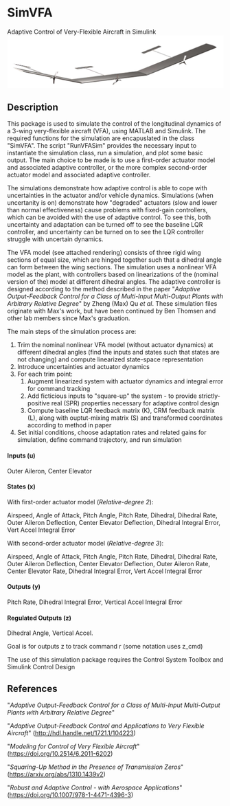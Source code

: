# SimVFA
Adaptive Control of Very-Flexible Aircraft in Simulink
![Rendering of 3-wing VFA model](vfa.png)

## Description
This package is used to simulate the control of the longitudinal dynamics of a 3-wing very-flexible aircraft (VFA), using MATLAB and Simulink. The required functions for the simulation are encapuslated in the class "SimVFA". The script "RunVFASim" provides the necessary input to instantiate the simulation class, run a simulation, and plot some basic output. The main choice to be made is to use a first-order actuator model and associated adaptive controller, or the more complex second-order actuator model and associated adaptive controller. 

The simulations demonstrate how adaptive control is able to cope with uncertainties in the actuator and/or vehicle dynamics. Simulations (when uncertanity is on) demonstrate how "degraded" actuators (slow and lower than normal effectiveness) cause problems with fixed-gain controllers, which can be avoided with the use of adaptive control. To see this, both uncertainty and adaptation can be turned off to see the baseline LQR controller, and uncertainty can be turned on to see the LQR controller struggle with uncertain dynamics.

The VFA model (see attached rendering) consists of three rigid wing sections of equal size, which are hinged together such that a dihedral angle can form between the wing sections. The simulation uses a nonlinear VFA model as the plant, with controllers based on linearizations of the (nominal version of the) model at different dihedral angles. The adaptive controller is designed according to the method described in the paper "*Adaptive Output-Feedback Control for a Class of Multi-Input Multi-Output Plants with Arbitrary Relative Degree*" by Zheng (Max) Qu *et al*. These simulation files originate with Max's work, but have been continued by Ben Thomsen and other lab members since Max's graduation.

The main steps of the simulation process are:
1. Trim the nominal nonlinear VFA model (without actuator dynamics) at different dihedral angles (find the inputs and states such that states are not changing) and compute linearized state-space representation
2. Introduce uncertainties and actuator dynamics
3. For each trim point:
    1. Augment linearized system with actuator dynamics and integral error for command tracking
    2. Add ficticious inputs to "square-up" the system - to provide strictly-positive real (SPR) properties necessary for adaptive control design
    3. Compute baseline LQR feedback matrix (K), CRM feedback matrix (L), along with ouptut-mixing matrix (S) and transformed coordinates according to method in paper
4. Set initial conditions, choose adaptation rates and related gains for simulation, define command trajectory, and run simulation

#### Inputs (u)
Outer Aileron, Center Elevator

#### States (x)
With first-order actuator model (*Relative-degree 2*):

Airspeed, Angle of Attack, Pitch Angle, Pitch Rate, Dihedral, Dihedral Rate, Outer Aileron Deflection, Center Elevator Deflection, Dihedral Integral Error, Vert Accel Integral Error

With second-order actuator model (*Relative-degree 3*):

Airspeed, Angle of Attack, Pitch Angle, Pitch Rate, Dihedral, Dihedral Rate, Outer Aileron Deflection, Center Elevator Deflection, Outer Aileron Rate, Center Elevator Rate, Dihedral Integral Error, Vert Accel Integral Error

#### Outputs (y)
Pitch Rate, Dihedral Integral Error, Vertical Accel Integral Error

#### Regulated Outputs (z)
Dihedral Angle, Vertical Accel.

Goal is for outputs z to track command r (some notation uses z_cmd)

The use of this simulation package requires the Control System Toolbox and Simulink Control Design

## References
"*Adaptive Output-Feedback Control for a Class of Multi-Input Multi-Output Plants with Arbitrary Relative Degree*"

"*Adaptive Output-Feedback Control and Applications to Very Flexible Aircraft*" 
(http://hdl.handle.net/1721.1/104223)

"*Modeling for Control of Very Flexible Aircraft*"
(https://doi.org/10.2514/6.2011-6202)

"*Squaring-Up Method in the Presence of Transmission Zeros*"
(https://arxiv.org/abs/1310.1439v2)

"*Robust and Adaptive Control - with Aerospace Applications*"
(https://doi.org/10.1007/978-1-4471-4396-3)
